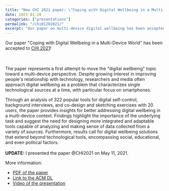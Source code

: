 ```yaml
---
title: "New CHI 2021 paper: \"Coping with Digital Wellbeing in a Multi-Device World\""
date: 2021-01-20
categories: ["presentations"]
permalink: "/chi01202021/"
excerpt: "Our paper on multi-device digital wellbeing has been accepted to CHI 2021!"
---
```


<p>
Our paper "Coping with Digital Wellbeing in a Multi-Device World" has been accepted to <a href="https://chi2021.acm.org/">CHI 2021</a>!

<br><br>
The paper represents a first attempt to move the "digital wellbeing" topic toward a multi-device perspective. Despite growing interest in improving people's relationship with technology, researchers and media often approach digital wellbeing as a problem that characterizes single technological sources at a time, with particular focus on smartphones.

Through an analysis of 322 popular tools for digital self-control, background interviews, and co-design and sketching exercises with 20 users, the paper provides insights for better addressing digital wellbeing in a multi-device context. Findings highlight the importance of the underlying task and suggest the need for designing more integrated and adaptable tools capable of analyzing and making sense of data collected from a variety of sources. Furthermore, results call for digital wellbeing solutions that extend beyond technological tools, encompassing social, educational, and even political factors.
<br><br>
<b>UPDATE:</b> I presented the paper @CHI2021 on May 11, 2021.
</p>

More information:
* [PDF of the paper](https://iris.polito.it/retrieve/handle/11583/2862497/423067/multidevicedwb.pdf)
* [Link to the ACM DL](https://dl.acm.org/doi/10.1145/3411764.3445076)
* [Video of the presentation](https://www.youtube.com/watch?v=s3VEgVAUtQs)
